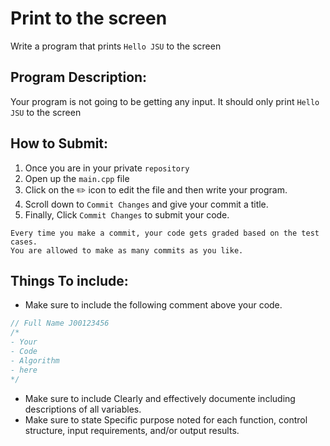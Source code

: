 # Print to the screen

Write a program that prints `Hello JSU` to the screen

## Program Description:
Your program is not going to be getting any input. It should only print `Hello JSU` to the screen



## How to Submit:
1. Once you are in your private `repository`
2. Open up the `main.cpp` file
3. Click on the :pencil2: icon to edit the file and then write your program.
4. Scroll down to `Commit Changes` and give your commit a title.
5. Finally, Click `Commit Changes` to submit your code.

```
Every time you make a commit, your code gets graded based on the test cases. 
You are allowed to make as many commits as you like.
```

## Things To include:
- Make sure to include the following comment above your code.
```cpp
// Full Name J00123456 
/*
- Your 
- Code
- Algorithm
- here
*/

```
- Make sure to include Clearly and effectively documente including descriptions of all variables.
- Make sure to state Specific purpose noted for each function, control structure, input requirements, 
and/or output results.
